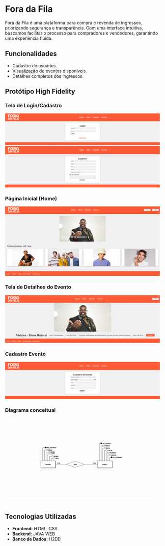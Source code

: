 # Fora da Fila

Fora da Fila é uma plataforma para compra e revenda de ingressos, priorizando segurança e transparência. Com uma interface intuitiva, buscamos facilitar o processo para compradores e vendedores, garantindo uma experiência fluida.

## Funcionalidades
- Cadastro de usuários.
- Visualização de eventos disponíveis.
- Detalhes completos dos ingressos.

## Protótipo High Fidelity

### Tela de Login/Cadastro
![Login e Cadastro](https://raw.githubusercontent.com/gabrielparrra/fora-da-fila/main/diagramas-prototipos/high-fidelity/Login.jpg)
![Login e Cadastro](https://raw.githubusercontent.com/gabrielparrra/fora-da-fila/main/diagramas-prototipos/high-fidelity/Cadastro.jpg)

### Página Inicial (Home)
![Home](https://raw.githubusercontent.com/gabrielparrra/fora-da-fila/main/diagramas-prototipos/high-fidelity/Home.jpg)

### Tela de Detalhes do Evento
![Detalhes de Evento](https://raw.githubusercontent.com/gabrielparrra/fora-da-fila/main/diagramas-prototipos/high-fidelity/Detalhes_Evento.jpg)

### Cadastro Evento
![Cadastro de evento](https://raw.githubusercontent.com/gabrielparrra/fora-da-fila/main/diagramas-prototipos/high-fidelity/cadastro-evento.jpg)

### Diagrama conceitual
![Diagrama conceitual](https://raw.githubusercontent.com/gabrielparrra/fora-da-fila/main/diagramas-prototipos/diagrama-conceitual.jpeg)

## Tecnologias Utilizadas
- **Frontend:** HTML, CSS
- **Backend:** JAVA WEB
- **Banco de Dados:** H2DB
